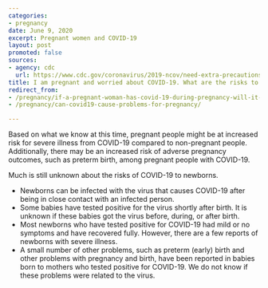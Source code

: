 ```yaml
---
categories:
- pregnancy
date: June 9, 2020
excerpt: Pregnant women and COVID-19
layout: post
promoted: false
sources:
- agency: cdc
  url: https://www.cdc.gov/coronavirus/2019-ncov/need-extra-precautions/pregnancy-breastfeeding.html
title: I am pregnant and worried about COVID-19. What are the risks to me and my baby?
redirect_from:
- /pregnancy/if-a-pregnant-woman-has-covid-19-during-pregnancy-will-it-hurt-the-baby/
- /pregnancy/can-covid19-cause-problems-for-pregnancy/

---
```


Based on what we know at this time, pregnant people might be at increased risk for severe illness from COVID-19 compared to non-pregnant people. Additionally, there may be an increased risk of adverse pregnancy outcomes, such as preterm birth, among pregnant people with COVID-19.

Much is still unknown about the risks of COVID-19 to newborns.

- Newborns can be infected with the virus that causes COVID-19 after being in close contact with an infected person.
- Some babies have tested positive for the virus shortly after birth. It is unknown if these babies got the virus before, during, or after birth.
- Most newborns who have tested positive for COVID-19 had mild or no symptoms and have recovered fully. However, there are a few reports of newborns with severe illness.
- A small number of other problems, such as preterm (early) birth and other problems with pregnancy and birth, have been reported in babies born to mothers who tested positive for COVID-19. We do not know if these problems were related to the virus.
